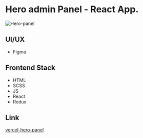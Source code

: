 # Hero admin Panel - React App.

![Hero-panel](https://kept.com.ua/core/cache/plugins/imageviewer/51468/7243ec1c0d898cd4e08ccae229952bd324ed9e018cac8bcb1719c1523e124368/1100x1100_cropped.jpg)

## UI/UX

- Figma

## Frontend Stack

- HTML
- SCSS
- JS
- React
- Redux

## Link

[vercel-hero-panel](https://hero-admin-panel-bice.vercel.app)
